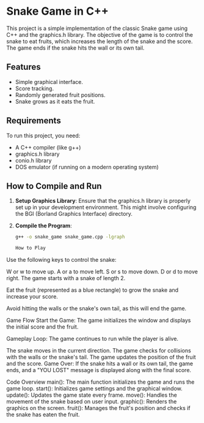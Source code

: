 # Snake Game in C++

This project is a simple implementation of the classic Snake game using C++ and the graphics.h library. The objective of the game is to control the snake to eat fruits, which increases the length of the snake and the score. The game ends if the snake hits the wall or its own tail.

## Features

- Simple graphical interface.
- Score tracking.
- Randomly generated fruit positions.
- Snake grows as it eats the fruit.

## Requirements

To run this project, you need:

- A C++ compiler (like g++)
- graphics.h library
- conio.h library
- DOS emulator (if running on a modern operating system)

## How to Compile and Run

1. **Setup Graphics Library**: Ensure that the graphics.h library is properly set up in your development environment. This might involve configuring the BGI (Borland Graphics Interface) directory.

2. **Compile the Program**:
   ```sh
   g++ -o snake_game snake_game.cpp -lgraph

   How to Play
Use the following keys to control the snake:

W or w to move up.
A or a to move left.
S or s to move down.
D or d to move right.
The game starts with a snake of length 2.

Eat the fruit (represented as a blue rectangle) to grow the snake and increase your score.

Avoid hitting the walls or the snake's own tail, as this will end the game.

Game Flow
Start the Game: The game initializes the window and displays the initial score and the fruit.

Gameplay Loop: The game continues to run while the player is alive.

The snake moves in the current direction.
The game checks for collisions with the walls or the snake's tail.
The game updates the position of the fruit and the score.
Game Over: If the snake hits a wall or its own tail, the game ends, and a "YOU LOST" message is displayed along with the final score.

Code Overview
main(): The main function initializes the game and runs the game loop.
start(): Initializes game settings and the graphical window.
update(): Updates the game state every frame.
move(): Handles the movement of the snake based on user input.
graphic(): Renders the graphics on the screen.
fruit(): Manages the fruit's position and checks if the snake has eaten the fruit.
